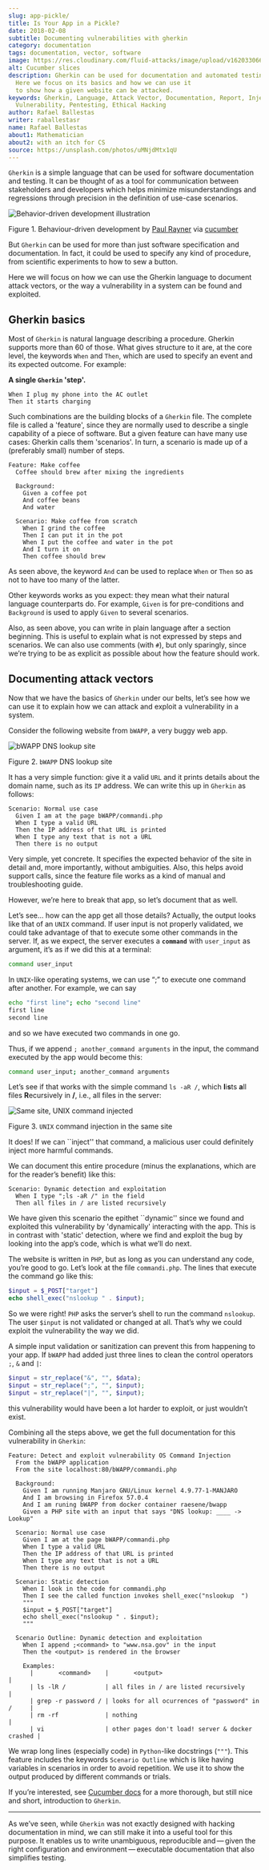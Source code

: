 ```yaml
---
slug: app-pickle/
title: Is Your App in a Pickle?
date: 2018-02-08
subtitle: Documenting vulnerabilities with gherkin
category: documentation
tags: documentation, vector, software
image: https://res.cloudinary.com/fluid-attacks/image/upload/v1620330662/blog/app-pickle/cover_cmww8t.webp
alt: Cucumber slices
description: Gherkin can be used for documentation and automated testing.
  Here we focus on its basics and how we can use it
  to show how a given website can be attacked.
keywords: Gherkin, Language, Attack Vector, Documentation, Report, Injection,
  Vulnerability, Pentesting, Ethical Hacking
author: Rafael Ballestas
writer: raballestasr
name: Rafael Ballestas
about1: Mathematician
about2: with an itch for CS
source: https://unsplash.com/photos/uMNjdMtx1qU
---
```


`Gherkin` is a simple language that can be used for software
documentation and testing. It can be thought of as a tool for
communication between stakeholders and developers which helps minimize
misunderstandings and regressions through precision in the definition of
use-case scenarios.

<div class="imgblock">

![Behavior-driven development illustration](https://res.cloudinary.com/fluid-attacks/image/upload/v1620330660/blog/app-pickle/bdd-cycle_a5xfdy.webp)

<div class="title">

Figure 1. Behaviour-driven development by [Paul
Rayner](http://thepaulrayner.com/about/) via [cucumber](https://cucumber.io/)

</div>

</div>

But `Gherkin` can be used for more than just software specification and
documentation. In fact, it could be used to specify any kind of
procedure, from scientific experiments to how to sew a button.

Here we will focus on how we can use the Gherkin language to document
attack vectors, or the way a vulnerability in a system can be found and
exploited.

## Gherkin basics

Most of `Gherkin` is natural language describing a procedure. Gherkin
supports more than 60 of those. What gives structure to it are, at the
core level, the keywords `When` and `Then`, which are used to specify an
event and its expected outcome. For example:

**A single `Gherkin` 'step'.**

``` gherkin
When I plug my phone into the AC outlet
Then it starts charging
```

Such combinations are the building blocks of a `Gherkin` file. The
complete file is called a 'feature', since they are normally used to
describe a single capability of a piece of software. But a given feature
can have many use cases: Gherkin calls them 'scenarios'. In turn, a
scenario is made up of a (preferably small) number of steps.

``` gherkin
Feature: Make coffee
  Coffee should brew after mixing the ingredients

  Background:
    Given a coffee pot
    And coffee beans
    And water

  Scenario: Make coffee from scratch
    When I grind the coffee
    Then I can put it in the pot
    When I put the coffee and water in the pot
    And I turn it on
    Then coffee should brew
```

As seen above, the keyword `And` can be used to replace `When` or `Then`
so as not to have too many of the latter.

Other keywords works as you expect: they mean what their natural
language counterparts do. For example, `Given` is for pre-conditions and
`Background` is used to apply `Given` to several scenarios.

Also, as seen above, you can write in plain language after a section
beginning. This is useful to explain what is not expressed by steps and
scenarios. We can also use comments (with `#`), but only sparingly,
since we’re trying to be as explicit as possible about how the feature
should work.

## Documenting attack vectors

Now that we have the basics of `Gherkin` under our belts, let’s see how
we can use it to explain how we can attack and exploit a vulnerability
in a system.

Consider the following website from `bWAPP`, a very buggy web app.

<div class="imgblock">

![bWAPP DNS lookup site](https://res.cloudinary.com/fluid-attacks/image/upload/v1620330660/blog/app-pickle/scr-normal-use-case_p2arvd.webp)

<div class="title">

Figure 2. `bWAPP` DNS lookup site

</div>

</div>

It has a very simple function: give it a valid `URL` and it prints
details about the domain name, such as its `IP` address. We can write
this up in `Gherkin` as follows:

``` gherkin
Scenario: Normal use case
  Given I am at the page bWAPP/commandi.php
  When I type a valid URL
  Then the IP address of that URL is printed
  When I type any text that is not a URL
  Then there is no output
```

Very simple, yet concrete. It specifies the expected behavior of the
site in detail and, more importantly, without ambiguities. Also, this
helps avoid support calls, since the feature file works as a kind of
manual and troubleshooting guide.

However, we’re here to break that app, so let’s document that as well.

Let’s see…​ how can the app get all those details? Actually, the output
looks like that of an `UNIX` command. If user input is not properly
validated, we could take advantage of that to execute some other
commands in the server. If, as we expect, the server executes a
**`command`** with `user_input` as argument, it’s as if we did this at a
terminal:

``` bash
command user_input
```

In `UNIX`-like operating systems, we can use “;” to execute one command
after another. For example, we can say

``` bash
echo "first line"; echo "second line"
first line
second line
```

and so we have executed two commands in one go.

Thus, if we append `; another_command arguments` in the input, the
command executed by the app would become this:

``` bash
command user_input; another_command arguments
```

Let’s see if that works with the simple command `ls -aR /`, which
**l**i**s**ts **a**ll files **R**ecursively in **/**, i.e., all files in
the server:

<div class="imgblock">

![Same site, UNIX command injected](https://res.cloudinary.com/fluid-attacks/image/upload/v1620330660/blog/app-pickle/scr-ls-injected_rbvn0e.webp)

<div class="title">

Figure 3. `UNIX` command injection in the same site

</div>

</div>

It does\! If we can \`\`inject'' that command, a malicious user could
definitely inject more harmful commands.

We can document this entire procedure (minus the explanations, which are
for the reader’s benefit) like this:

``` gherkin
Scenario: Dynamic detection and exploitation
  When I type ";ls -aR /" in the field
  Then all files in / are listed recursively
```

We have given this scenario the epithet \`\`dynamic'' since we found and
exploited this vulnerability by 'dynamically' interacting with the app.
This is in contrast with 'static' detection, where we find and exploit
the bug by looking into the app’s code, which is what we’ll do next.

The website is written in `PHP`, but as long as you can understand any
code, you’re good to go. Let’s look at the file `commandi.php`. The
lines that execute the command go like this:

``` php
$input = $_POST["target"]
echo shell_exec("nslookup " . $input);
```

So we were right\! `PHP` asks the server’s shell to run the command
`nslookup`. The user `$input` is not validated or changed at all. That’s
why we could exploit the vulnerability the way we did.

A simple input validation or sanitization can prevent this from
happening to your app. If `bWAPP` had added just three lines to clean
the control operators `;`, `&` and `|`:

``` php
$input = str_replace("&", "", $data);
$input = str_replace(";", "", $input);
$input = str_replace("|", "", $input);
```

this vulnerability would have been a lot harder to exploit, or just
wouldn’t exist.

Combining all the steps above, we get the full documentation for this
vulnerability in `Gherkin`:

``` gherkin
Feature: Detect and exploit vulnerability OS Command Injection
  From the bWAPP application
  From the site localhost:80/bWAPP/commandi.php

  Background:
    Given I am running Manjaro GNU/Linux kernel 4.9.77-1-MANJARO
    And I am browsing in Firefox 57.0.4
    And I am runing bWAPP from docker container raesene/bwapp
    Given a PHP site with an input that says "DNS lookup: ____ -> Lookup"

  Scenario: Normal use case
    Given I am at the page bWAPP/commandi.php
    When I type a valid URL
    Then the IP address of that URL is printed
    When I type any text that is not a URL
    Then there is no output

  Scenario: Static detection
    When I look in the code for commandi.php
    Then I see the called function invokes shell_exec("nslookup  ")
    """
    $input = $_POST["target"]
    echo shell_exec("nslookup " . $input);
    """

  Scenario Outline: Dynamic detection and exploitation
    When I append ;<command> to "www.nsa.gov" in the input
    Then the <output> is rendered in the browser

    Examples:
      |       <command>    |       <output>                                  |
      | ls -lR /           | all files in / are listed recursively           |
      | grep -r password / | looks for all ocurrences of "password" in /     |
      | rm -rf             | nothing                                         |
      | vi                 | other pages don't load! server & docker crashed |
```

We wrap long lines (especially code) in `Python`-like docstrings
(`"""`). This feature includes the keywords `Scenario Outline` which is
like having variables in scenarios in order to avoid repetition. We use
it to show the output produced by different commands or trials.

If you’re interested, see [Cucumber
docs](https://cucumber.io/docs/reference) for a more thorough, but still
nice and short, introduction to `Gherkin`.

---
As we’ve seen, while `Gherkin` was not exactly designed with hacking
documentation in mind, we can still make it into a useful tool for this
purpose. It enables us to write unambiguous, reproducible and — given
the right configuration and environment — executable documentation that
also simplifies testing.
